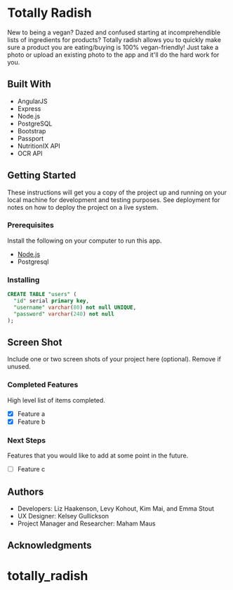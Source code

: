 # Totally Radish

New to being a vegan? Dazed and confused starting at incomprehendible lists of ingredients for products? Totally radish allows you to quickly make sure a product you are eating/buying is 100% vegan-friendly! Just take a photo or upload an existing photo to the app and it'll do the hard work for you.

## Built With

- AngularJS
- Express
- Node.js
- PostgreSQL
- Bootstrap
- Passport
- NutritionIX API
- OCR API

## Getting Started

These instructions will get you a copy of the project up and running on your local machine for development and testing purposes. See deployment for notes on how to deploy the project on a live system.

### Prerequisites

Install the following on your computer to run this app.

- [Node.js](https://nodejs.org/en/)
- Postgresql


### Installing



```sql
CREATE TABLE "users" (
  "id" serial primary key,
  "username" varchar(80) not null UNIQUE,
  "password" varchar(240) not null
);
```

## Screen Shot

Include one or two screen shots of your project here (optional). Remove if unused.


### Completed Features

High level list of items completed.

- [x] Feature a
- [x] Feature b

### Next Steps

Features that you would like to add at some point in the future.

- [ ] Feature c


## Authors

* Developers: Liz Haakenson, Levy Kohout, Kim Mai, and Emma Stout
* UX Designer: Kelsey Gullickson
* Project Manager and Researcher: Maham Maus


## Acknowledgments

# 

# totally_radish
